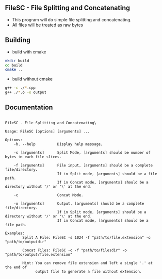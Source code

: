 ## FileSC - File Splitting and Concatenating

* This program will do simple file splitting and concatenating.
* All files will be treated as raw bytes

## Building

* build with cmake
```sh
mkdir build
cd build
cmake ..
```
* build without cmake
```sh
g++ -c ./*.cpp
g++ ./*.o -o output
```

## Documentation
```

FileSC - File Splitting and Concatenating\

Usage: FileSC [options] [arguments] ...

Options:
    -h, --help          Display help message.
    
    -s [arguments]      Split Mode, [arguments] should be number of bytes in each file slices.
    
    -f [arguments]      File input, [arguments] should be a complete file/directory.
                        If in Split mode, [arguments] should be a file path.
                        If in Concat mode, [arguments] should be a directory without '/' or '\' at the end.
    
    -c                  Concat Mode.
    
    -o [arguments]      Output, [arguments] should be a complete file/directory.
                        If in Split mode, [arguments] should be a directory without '/' or '\' at the end.
                        If in Concat mode, [arguments] should be a file path.
    
Examples:
        Split A File: FileSC -s 1024 -f "path/to/file.extension" -o "path/to/outputdir"
        
        Concat Files: FileSC -c -f "path/to/filesdir" -o "path/to/output/file.extension"
        
        Hint: You can remove file extension and left a single '.' at the end of
              output file to generate a file without extension.
```